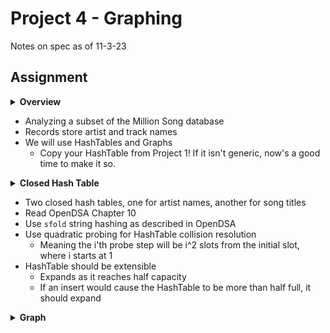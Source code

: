 # Project 4 - Graphing
Notes on spec as of 11-3-23

## Assignment
<details>
  <summary><strong>Overview</strong></summary>
  We will be doing analysis on a subset of the Million Song database.
  Records will store artist and track names.
  We will primarily be using HashTables and Graphs in this project.
</details>

- Analyzing a subset of the Million Song database
- Records store artist and track names
- We will use HashTables and Graphs
  - Copy your HashTable from Project 1! If it isn't generic, now's a good time to make it so.

<details>
  <summary><strong>Closed Hash Table</strong></summary>
  We will use a **closed hash table**. Two instances will be created.
  One instance will access artists names and the other will access song titles.
  Read over Chapter 10 in OpenDSA for more details on hashing.
  Use the `sfold` string hash function described in OpenDSA.
  This is already given in the project starter kit.
  Use quadratic probing for collision resolution.
  In other words, the i'th probe step will be i^2 slots from the initial slot.
  The hash table should be **extensible**.
  So it will grow as it fills up.
  If it exceeds 50% full from an insert, expand the array and rehash all items.
</details>

- Two closed hash tables, one for artist names, another for song titles
- Read OpenDSA Chapter 10
- Use `sfold` string hashing as described in OpenDSA
- Use quadratic probing for HashTable collision resolution
  - Meaning the i'th probe step will be i^2 slots from the initial slot, where i starts at 1
- HashTable should be extensible
  - Expands as it reaches half capacity
  - If an insert would cause the HashTable to be more than half full, it should expand

<details>
  <summary><strong>Graph</strong></summary>
  We will also make a Graph data structure.
  This will be implemented with the adjacency list data structure as depicted in OpenDSA Chapter 14
  It has nodes for each artist and each song,
  linking songs with their respective artists.
  When inserting, do the following:
  1. If this is a new artist or song, add new nodes to the graph
  2. Add a link in the graph between nodes for the artist and the song
  You have to make a good way for expanding nodes in the graph as necessary.
  Remember that nodes can be removed as well.
</details>
